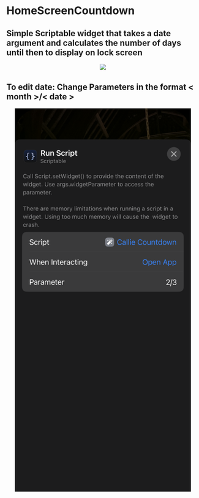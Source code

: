 # HomeScreenCountdown
## Simple Scriptable widget that takes a date argument and calculates the number of days until then to display on lock screen

<p align="center">
  <img src="/IMG-8363.PNG" height = 1000>
</p>

## To edit date: Change Parameters in the format < month >/< date >
<p align="center">
  <img src="/IMG-8364.PNG" height = 1000>
</p>
